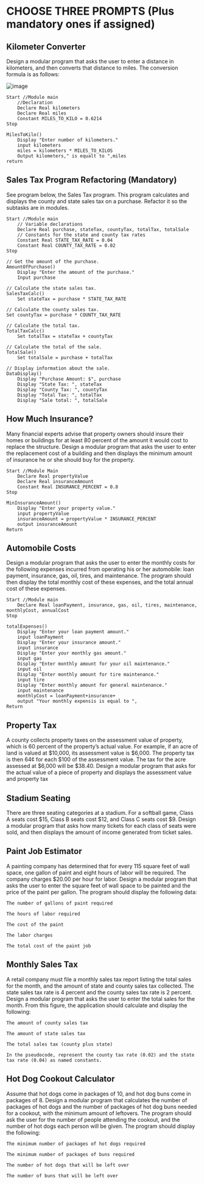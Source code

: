 # CHOOSE THREE PROMPTS (Plus mandatory ones if assigned)
## Kilometer Converter

Design a modular program that asks the user to enter a distance in kilometers, and then converts that distance to miles. The conversion formula is as follows:

![image](https://user-images.githubusercontent.com/47218880/67329523-99b2e300-f4e0-11e9-8a30-3f31fbd76ae1.png)

```
Start //Module main
    //Declaration
    Declare Real kilometers
    Declare Real miles
    Constant MILES_TO_KILO = 0.6214
Stop

MilesToKilo()
    Display "Enter number of kilometers."
    input kilometers
    miles = kilometers * MILES_TO_KILOS
    Output kilometers," is equalt to ",miles
return
```
## Sales Tax Program Refactoring (Mandatory)

See program below,  the Sales Tax program. This program calculates and displays the county and state sales tax on a purchase. Refactor it so the subtasks are in modules.
```
Start //Module main
    // Variable declarations
    Declare Real purchase, stateTax, countyTax, totalTax, totalSale
    // Constants for the state and county tax rates
    Constant Real STATE_TAX_RATE = 0.04
    Constant Real COUNTY_TAX_RATE = 0.02
Stop

// Get the amount of the purchase.
AmountOfPurchase()
    Display "Enter the amount of the purchase."
    Input purchase

// Calculate the state sales tax.
SalesTaxCalc()
    Set stateTax = purchase * STATE_TAX_RATE

// Calculate the county sales tax.
Set countyTax = purchase * COUNTY_TAX_RATE

// Calculate the total tax.
TotalTaxCalc()
    Set totalTax = stateTax + countyTax

// Calculate the total of the sale.
TotalSale()
    Set totalSale = purchase + totalTax

// Display information about the sale.
DataDisplay()
    Display "Purchase Amount: $", purchase
    Display "State Tax: ", stateTax
    Display "County Tax: ", countyTax
    Display "Total Tax: ", totalTax
    Display "Sale total: ", totalSale
```
 



## How Much Insurance?

Many financial experts advise that property owners should insure their homes or buildings for at least 80 percent of the amount it would cost to replace the structure. Design a modular program that asks the user to enter the replacement cost of a building and then displays the minimum amount of insurance he or she should buy for the property.

```
Start //Module Main
    Declare Real propertyValue
    Declare Real insuranceAmount
    Constant Real INSURANCE_PERCENT = 0.8
Stop

MinInsuranceAmount()
    Display "Enter your property value."
    input propertyValue
    insuranceAmount = propertyValue * INSURANCE_PERCENT
    output insuranceAmount
Return
```

## Automobile Costs

Design a modular program that asks the user to enter the monthly costs for the following expenses incurred from operating his or her automobile: loan payment, insurance, gas, oil, tires, and maintenance. The program should then display the total monthly cost of these expenses, and the total annual cost of these expenses.

```
Start //Module main
    Declare Real loanPayment, insurance, gas, oil, tires, maintenance, monthlyCost, annualCost
Stop

totalExpenses()
    Display "Enter your loan payment amount."
    input loanPayment
    Display "Enter your insurance amount."
    input insurance
    Display "Enter your monthly gas amount."
    input gas
    Display "Enter monthly amount for your oil maintenance."
    input oil
    Display "Enter monthly amount for tire maintenance."
    input tire
    Display "Enter monthly amount for general maintenance."
    input maintenance
    monthlyCost = loanPayment+insurance+
    output "Your monthly expensis is equal to ",
Return
```

## Property Tax

A county collects property taxes on the assessment value of property, which is 60 percent of the property’s actual value. For example, if an acre of land is valued at $10,000, its assessment value is $6,000. The property tax is then 64¢ for each $100 of the assessment value. The tax for the acre assessed at $6,000 will be $38.40. Design a modular program that asks for the actual value of a piece of property and displays the assessment value and property tax

## Stadium Seating

There are three seating categories at a stadium. For a softball game, Class A seats cost $15, Class B seats cost $12, and Class C seats cost $9. Design a modular program that asks how many tickets for each class of seats were sold, and then displays the amount of income generated from ticket sales.

## Paint Job Estimator

A painting company has determined that for every 115 square feet of wall space, one gallon of paint and eight hours of labor will be required. The company charges $20.00 per hour for labor. Design a modular program that asks the user to enter the square feet of wall space to be painted and the price of the paint per gallon. The program should display the following data:
```
The number of gallons of paint required

The hours of labor required

The cost of the paint

The labor charges

The total cost of the paint job
```
## Monthly Sales Tax

A retail company must file a monthly sales tax report listing the total sales for the month, and the amount of state and county sales tax collected. The state sales tax rate is 4 percent and the county sales tax rate is 2 percent. Design a modular program that asks the user to enter the total sales for the month. From this figure, the application should calculate and display the following:
```
The amount of county sales tax

The amount of state sales tax

The total sales tax (county plus state)

In the pseudocode, represent the county tax rate (0.02) and the state tax rate (0.04) as named constants.
```
## Hot Dog Cookout Calculator

Assume that hot dogs come in packages of 10, and hot dog buns come in packages of 8. Design a modular program that calculates the number of packages of hot dogs and the number of packages of hot dog buns needed for a cookout, with the minimum amount of leftovers. The program should ask the user for the number of people attending the cookout, and the number of hot dogs each person will be given. The program should display the following:
```
The minimum number of packages of hot dogs required

The minimum number of packages of buns required

The number of hot dogs that will be left over

The number of buns that will be left over